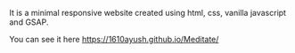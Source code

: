 It is a minimal responsive website created using html, css, vanilla javascript and GSAP.

You can see it here https://1610ayush.github.io/Meditate/
